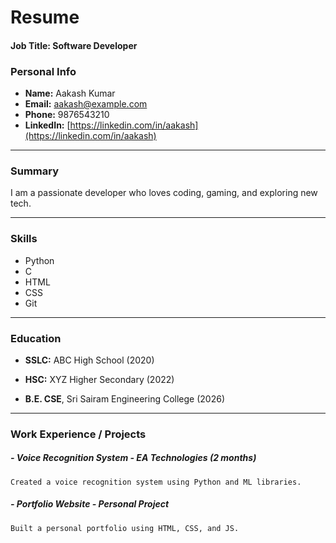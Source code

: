 # Resume

#### **Job Title:** Software Developer

### Personal Info
- **Name:** Aakash Kumar
- **Email:** aakash@example.com
- **Phone:** 9876543210
- **LinkedIn:** [https://linkedin.com/in/aakash](https://linkedin.com/in/aakash)

---

### Summary
I am a passionate developer who loves coding, gaming, and exploring new tech.

---

### Skills
- Python
- C
- HTML
- CSS
- Git

---

### Education

- **SSLC:** ABC High School (2020)
- **HSC:** XYZ Higher Secondary (2022)

- **B.E. CSE**, Sri Sairam Engineering College (2026)

---

### Work Experience / Projects

##### - Voice Recognition System - EA Technologies (*2 months*)
    Created a voice recognition system using Python and ML libraries.

##### - Portfolio Website - Personal Project
    Built a personal portfolio using HTML, CSS, and JS.
